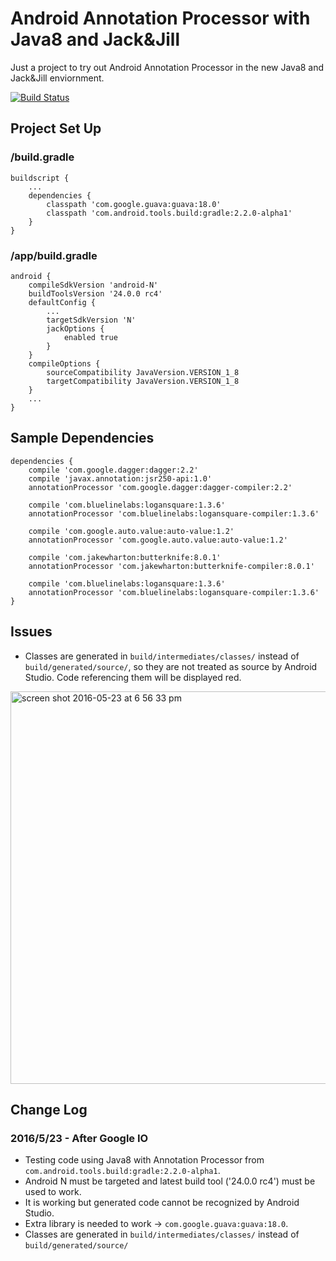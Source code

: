 # Android Annotation Processor with Java8 and Jack&Jill

Just a project to try out Android Annotation Processor in the new Java8 and Jack&Jill enviornment.

[![Build Status](https://travis-ci.org/nickwph/annotation-processor-with-java8-jack-and-jill-android.svg?branch=master)](https://travis-ci.org/nickwph/annotation-processor-with-java8-jack-and-jill-android)

## Project Set Up

### /build.gradle
```
buildscript {
    ...
    dependencies {
        classpath 'com.google.guava:guava:18.0'
        classpath 'com.android.tools.build:gradle:2.2.0-alpha1'
    }
}
```

### /app/build.gradle
```
android {
    compileSdkVersion 'android-N'
    buildToolsVersion '24.0.0 rc4'
    defaultConfig {
        ...
        targetSdkVersion 'N'
        jackOptions {
            enabled true
        }
    }
    compileOptions {
        sourceCompatibility JavaVersion.VERSION_1_8
        targetCompatibility JavaVersion.VERSION_1_8
    }
    ...
}
```

## Sample Dependencies
```
dependencies {
    compile 'com.google.dagger:dagger:2.2'
    compile 'javax.annotation:jsr250-api:1.0'
    annotationProcessor 'com.google.dagger:dagger-compiler:2.2'

    compile 'com.bluelinelabs:logansquare:1.3.6'
    annotationProcessor 'com.bluelinelabs:logansquare-compiler:1.3.6'

    compile 'com.google.auto.value:auto-value:1.2'
    annotationProcessor 'com.google.auto.value:auto-value:1.2'

    compile 'com.jakewharton:butterknife:8.0.1'
    annotationProcessor 'com.jakewharton:butterknife-compiler:8.0.1'

    compile 'com.bluelinelabs:logansquare:1.3.6'
    annotationProcessor 'com.bluelinelabs:logansquare-compiler:1.3.6'
}
```

## Issues

- Classes are generated in `build/intermediates/classes/` instead of `build/generated/source/`, so they are not treated as source by Android Studio. Code referencing them will be displayed red.
<img width="628" alt="screen shot 2016-05-23 at 6 56 33 pm" src="https://cloud.githubusercontent.com/assets/623060/15487134/bdffbebc-2118-11e6-9416-2cbe49dff288.png">

## Change Log

### 2016/5/23 - After Google IO

- Testing code using Java8 with Annotation Processor  from
`com.android.tools.build:gradle:2.2.0-alpha1`.
- Android N must be targeted and latest build tool ('24.0.0 rc4') must be used to work.
- It is working but generated code cannot be recognized by Android Studio.
- Extra library is needed to work -> `com.google.guava:guava:18.0`.
- Classes are generated in `build/intermediates/classes/` instead of `build/generated/source/`

